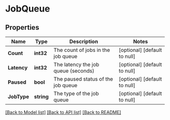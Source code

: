 # JobQueue

## Properties
Name | Type | Description | Notes
------------ | ------------- | ------------- | -------------
**Count** | **int32** | The count of jobs in the job queue | [optional] [default to null]
**Latency** | **int32** | The latency the job queue (seconds) | [optional] [default to null]
**Paused** | **bool** | The paused status of the job queue | [optional] [default to null]
**JobType** | **string** | The type of the job queue | [optional] [default to null]

[[Back to Model list]](../README.md#documentation-for-models) [[Back to API list]](../README.md#documentation-for-api-endpoints) [[Back to README]](../README.md)


